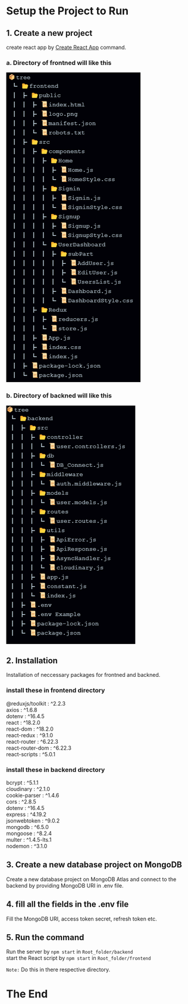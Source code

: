 # Setup the Project to Run

## 1. Create a new project

create react app by [Create React App](https://github.com/facebook/create-react-app) command.

### a. Directory of frontned will like this
![alt text](frontend-1.png) 

### b. Directory of backned will like this
![alt text](backend-1.png)

## 2. Installation

Installation of neccessary packages for frontned and backned.

### install these in frontend directory

@reduxjs/toolkit : ^2.2.3 <br>
axios : ^1.6.8 <br>
dotenv : ^16.4.5 <br>
react : ^18.2.0 <br>
react-dom : ^18.2.0 <br>
react-redux : ^9.1.0 <br>
react-router : ^6.22.3 <br>
react-router-dom : ^6.22.3 <br>
react-scripts : ^5.0.1 <br>

### install these in backend directory

bcrypt : ^5.1.1 <br>
cloudinary : ^2.1.0 <br>
cookie-parser : ^1.4.6 <br>
cors : ^2.8.5 <br>
dotenv : ^16.4.5 <br>
express : ^4.19.2 <br>
jsonwebtoken : ^9.0.2 <br>
mongodb : ^6.5.0 <br>
mongoose : ^8.2.4 <br>
multer : ^1.4.5-lts.1 <br>
nodemon : ^3.1.0

## 3. Create a new database project on MongoDB 

Create a new database project on MongoDB Atlas and connect to the backend by providing MongoDB URI in .env file.

## 4. fill all the fields in the .env file

Fill the MongoDB URI, access token secret, refresh token etc.

## 5. Run the command

Run the server by `npm start` in `Root_folder/backend`<br>
start the React script by `npm start` in `Root_folder/frontend`<br>

`Note:` Do this in there respective directory.

# The End